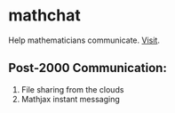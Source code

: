 # mathchat

Help mathematicians communicate. [Visit][1].

## Post-2000 Communication: 

1. File sharing from the clouds
2. Mathjax instant messaging 

[1]:http://mathchat.fr:8083/login
